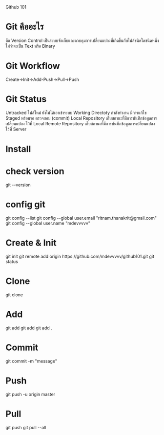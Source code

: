 Github 101

<h1>Git คืออะไร</h1>
คือ Version Control เป็นระบบจัดเก็บและควบคุมการเปลี่ยนแปลงที่เกิดขึ้นกับไฟล์ชนิดใดชนิดหนึ่ง ไม่ว่าจะเป็น Text หรือ Binary 

<h1>Git Workflow</h1>
Create->Init->Add-Push->Pull->Push

<h1>Git Status</h1>
Untracked ไฟล์ใหม่ ยังไม่ได้เอาเข้าระบบ
Working Directoty กำลังทำงาน มีการแก้ไข
Staged พร้อมรอ ตรวจสอบ (commit)
Local Repository เก็บสถานะที่มีการบันทึกข้อมูลการเปลี่ยนแปลง ไว้ที่ Local
Remote Repository เก็บสถานะที่มีการบันทึกข้อมูลการเปลี่ยนแปลง ไว้ที่ Server

<h1>Install</h1>

<h1>check version</h1>
git --version

<h1>config git</h1>
git config --list
git config --global user.email "ritnam.thanakrit@gmail.com"<br/>
git config --global user.name "mdevvvvv"

<h1>Create & Init</h1>
git init
git remote add origin https://github.com/mdevvvvv/github101.git
git status

<h1>Clone</h1>
git clone <url>

<h1>Add</h1>
git add <file>
git add <directory>
git add .

<h1>Commit</h1>
git commit -m "message"

<h1>Push</h1>
git push -u origin master

<h1>Pull</h1>
git push
git pull --all